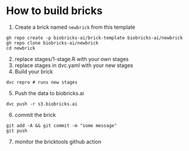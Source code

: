 # How to build bricks

1. Create a brick named `newbrick` from this template
```
gh repo create -p biobricks-ai/brick-template biobricks-ai/newbrick
gh repo clone biobricks-ai/newbrick
cd newbrick
```

2. replace stages/1-stage.R with your own stages
3. replace stages in dvc.yaml with your new stages
4. Build your brick
```
dvc repro # runs new stages
```
5. Push the data to biobricks.ai
```
dvc push -r s3.biobricks.ai 
```
6. commit the brick
```
git add -A && git commit -m "some message"
git push
```
7. monitor the bricktools github action
```

```

